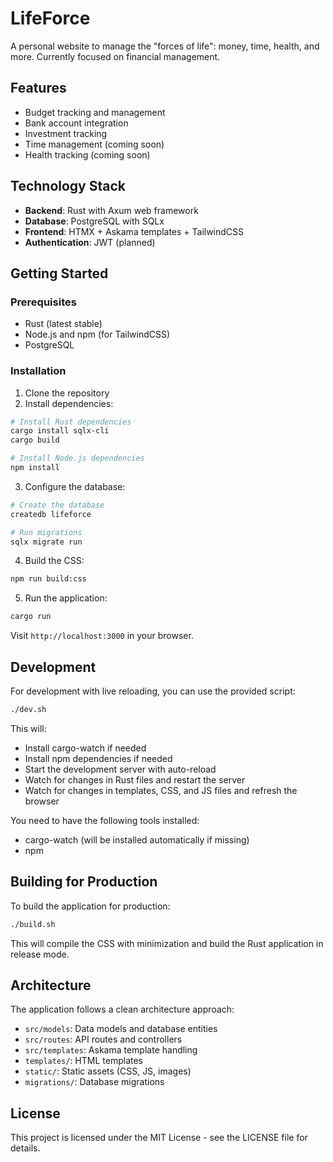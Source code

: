 # LifeForce

A personal website to manage the "forces of life": money, time, health, and more. Currently focused on financial management.

## Features

- Budget tracking and management
- Bank account integration
- Investment tracking
- Time management (coming soon)
- Health tracking (coming soon)

## Technology Stack

- **Backend**: Rust with Axum web framework
- **Database**: PostgreSQL with SQLx
- **Frontend**: HTMX + Askama templates + TailwindCSS
- **Authentication**: JWT (planned)

## Getting Started

### Prerequisites

- Rust (latest stable)
- Node.js and npm (for TailwindCSS)
- PostgreSQL

### Installation

1. Clone the repository
2. Install dependencies:

```bash
# Install Rust dependencies
cargo install sqlx-cli
cargo build

# Install Node.js dependencies
npm install
```

3. Configure the database:

```bash
# Create the database
createdb lifeforce

# Run migrations
sqlx migrate run
```

4. Build the CSS:

```bash
npm run build:css
```

5. Run the application:

```bash
cargo run
```

Visit `http://localhost:3000` in your browser.

## Development

For development with live reloading, you can use the provided script:

```bash
./dev.sh
```

This will:
- Install cargo-watch if needed
- Install npm dependencies if needed
- Start the development server with auto-reload
- Watch for changes in Rust files and restart the server
- Watch for changes in templates, CSS, and JS files and refresh the browser

You need to have the following tools installed:
- cargo-watch (will be installed automatically if missing)
- npm

## Building for Production

To build the application for production:

```bash
./build.sh
```

This will compile the CSS with minimization and build the Rust application in release mode.

## Architecture

The application follows a clean architecture approach:

- `src/models`: Data models and database entities
- `src/routes`: API routes and controllers
- `src/templates`: Askama template handling
- `templates/`: HTML templates
- `static/`: Static assets (CSS, JS, images)
- `migrations/`: Database migrations

## License

This project is licensed under the MIT License - see the LICENSE file for details.